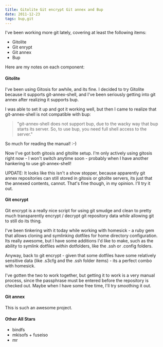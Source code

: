 ```yaml
---
title: Gitolite Git encrypt Git annex and Bup
date: 2011-12-23
tags: bup,git
---
```

I've been working more git lately, covering at least the following items:

* Gitolite
* Git enrypt
* Git annex
* Bup

Here are my notes on each component:

#### Gitolite

I've been using Gitosis for awhile, and its fine. I decided to try Gitolite because it supports git-annex-shell, and I've been seriously getting into git annex after realizing it supports bup.

I was able to set it up and got it working well, but then I came to realize that git-annex-shell is not compatible with bup:

<blockquote>
"git-annex-shell does not support bup, due to the wacky way that bup starts its server. So, to use bup, you need full shell access to the server."
</blockquote>

So much for reading the manual! :-)

Now I've got both gitosis and gitolite setup. I'm only actively using gitosis right now - I won't switch anytime soon - probably when I have another hankering to use git-annex-shell!

UPDATE: It looks like this isn't a show stopper, because apparently git annex repositories can still stored in gitosis or gitolite servers, its just that the annexed contents, cannot. That's fine though, in my opinion. I'll try it out.

#### Git encrypt

Git encrypt is a really nice script for using git smudge and clean to pretty much transparently encrypt / decrypt git repository data *while* allowing git to still do its thing.

I've been tinkering with it today while working with homesick - a ruby gem that allows cloning and symlinking dotfiles for home directory configuration. Its really awesome, but I have some additions I'd like to make, such as the ability to symlink dotfiles *within* dotfolders, like the .ssh or .config folders.

Anyway, back to git encrypt - given that some dotfiles have some relatively sensitive data (like .s3cfg and the .ssh folder items) - its a perfect combo with homesick.

I've gotten the two to work together, but getting it to work is a very manual process,  since the passphrase must be entered before the repository is checked out. Maybe when I have some free time, I'll try smoothing it out.

#### Git annex

This is such an awesome project.

#### Other All Stars

* bindfs
* mkisofs + fuseiso
* mr

